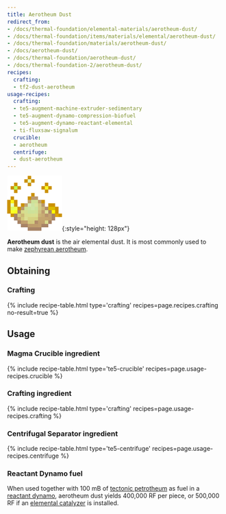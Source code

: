 ```yaml
---
title: Aerotheum Dust
redirect_from:
- /docs/thermal-foundation/elemental-materials/aerotheum-dust/
- /docs/thermal-foundation/items/materials/elemental/aerotheum-dust/
- /docs/thermal-foundation/materials/aerotheum-dust/
- /docs/aerotheum-dust/
- /docs/thermal-foundation/aerotheum-dust/
- /docs/thermal-foundation-2/aerotheum-dust/
recipes:
  crafting:
  - tf2-dust-aerotheum
usage-recipes:
  crafting:
  - te5-augment-machine-extruder-sedimentary
  - te5-augment-dynamo-compression-biofuel
  - te5-augment-dynamo-reactant-elemental
  - ti-fluxsaw-signalum
  crucible:
  - aerotheum
  centrifuge:
  - dust-aerotheum
---
```


![Aerotheum dust](/assets/images/thermal-foundation-2/dust-aerotheum.gif){:style="height: 128px"}


**Aerotheum dust** is the air elemental dust. It is most commonly used to make
[zephyrean aerotheum](/docs/1.12/thermal-foundation-2/zephyrean-aerotheum/).


Obtaining
---------

### Crafting
{% include recipe-table.html type='crafting' recipes=page.recipes.crafting no-result=true %}


Usage
-----

### Magma Crucible ingredient
{% include recipe-table.html type='te5-crucible' recipes=page.usage-recipes.crucible %}

### Crafting ingredient
{% include recipe-table.html type='crafting' recipes=page.usage-recipes.crafting %}

### Centrifugal Separator ingredient
{% include recipe-table.html type='te5-centrifuge' recipes=page.usage-recipes.centrifuge %}

### Reactant Dynamo fuel
When used together with 100 mB of [tectonic
petrotheum](/docs/1.12/thermal-foundation-2/tectonic-petrotheum/) as fuel in a [reactant
dynamo](/docs/1.12/thermal-expansion-5/reactant-dynamo/), aerotheum dust yields 400,000 RF per piece, or
500,000 RF if an [elemental catalyzer](/docs/1.12/thermal-expansion-5/augment-elemental-catalyzer/) is
installed.

